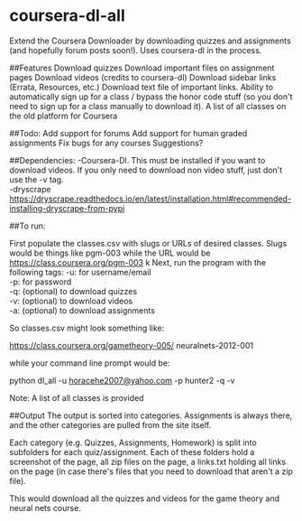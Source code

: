 # coursera-dl-all
Extend the Coursera Downloader by downloading quizzes and assignments (and hopefully forum posts soon!). Uses coursera-dl in the process.

##Features
Download quizzes
Download important files on assignment pages
Download videos (credits to coursera-dl)
Download sidebar links (Errata, Resources, etc.)
Download text file of important links.
Ability to automatically sign up for a class / bypass the honor code stuff (so you don't need to sign up for a class manually to download it).
A list of all classes on the old platform for Coursera

##Todo:
Add support for forums
Add support for human graded assignments
Fix bugs for any courses
Suggestions?

##Dependencies:
-Coursera-Dl. This must be installed if you want to download videos. If you only need to download non video stuff, just don't use the -v tag.  
-dryscrape https://dryscrape.readthedocs.io/en/latest/installation.html#recommended-installing-dryscrape-from-pypi

##To run:

First populate the classes.csv with slugs or URLs of desired classes. Slugs would be things like pgm-003 while the URL would be https://class.coursera.org/pgm-003
k
Next, run the program with the following tags:
-u: for username/email  
-p: for password  
-q: (optional) to download quizzes  
-v: (optional) to download videos  
-a: (optional) to download assignments  

So classes.csv might look something like:

https://class.coursera.org/gametheory-005/
neuralnets-2012-001

while your command line prompt would be:

python dl_all -u horacehe2007@yahoo.com -p hunter2 -q -v

Note: A list of all classes is provided 

##Output
The output is sorted into categories. Assignments is always there, and the other categories are pulled from the site itself.

Each category (e.g. Quizzes, Assignments, Homework) is split into subfolders for each quiz/assignment. Each of these folders hold a screenshot of the page, all zip files on the page, a links.txt holding all links on the page (in case there's files that you need to download that aren't a zip file).

This would download all the quizzes and videos for the game theory and neural nets course.
